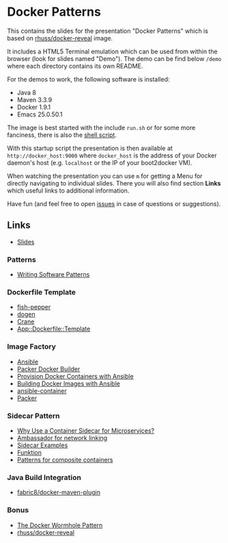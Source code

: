 # Docker Patterns

This contains the slides for the presentation "Docker Patterns" which is based on [rhuss/docker-reveal](https://github.com/rhuss/docker-reveal) image.

It includes a HTML5 Terminal emulation which can be used from within the browser (look for slides named "Demo"). The demo can be find below `/demo` where each directory contains its own README.

For the demos to work, the following software is installed:

* Java 8
* Maven 3.3.9
* Docker 1.9.1
* Emacs 25.0.50.1

The image is best started with the include `run.sh` or for some more fanciness, there is also the [shell script](https://raw.githubusercontent.com/rhuss/docker-patterns/voxxed-athens/run-container.sh).

With this startup script the presentation is then available at `http://docker_host:9000` where `docker_host` is the address of your Docker daemon's host (e.g. `localhost` or the IP of your boot2docker VM).

When watching the presentation you can use `m` for getting a Menu for directly navigating to individual slides. There you will also find section **Links** which useful links to additional information.

Have fun (and feel free to open [issues](https://github.com/rhuss/docker-patterns/issues) in case of questions or suggestions).

## Links

* [Slides](docker-patterns-voxxed-athens.pdf)

### Patterns
* [Writing Software Patterns](http://www.martinfowler.com/articles/writingPatterns.html)

### Dockerfile Template

* [fish-pepper](https://github.com/fabric8io-images/fish-pepper)
* [dogen](https://github.com/jboss-dockerfiles/dogen)
* [Crane](https://github.com/victorlin/crane)
* [App::Dockerfile::Template](http://search.cpan.org/~micvu/App-Dockerfile-Template/)

### Image Factory

* [Ansible](http://www.ansible.com)
* [Packer Docker Builder](https://www.packer.io/docs/builders/docker.html)
* [Provision Docker Containers with Ansible](http://www.ibm.com/developerworks/cloud/library/cl-provision-docker-containers-ansible)
* [Building Docker Images with Ansible](https://opensolitude.com/2015/05/26/building-docker-images-with-ansible.html)
* [ansible-container](https://docs.ansible.com/ansible-container/)
* [Packer](https://www.packer.io/)

### Sidecar Pattern

* [Why Use a Container Sidecar for Microservices?](https://www.voxxed.com/blog/2015/01/use-container-sidecar-microservices/)
* [Ambassador for network linking](https://docs.docker.com/engine/admin/ambassador_pattern_linking/)
* [Sidecar Examples](https://pinboard.in/u:moderation/t:sidecar)
* [Funktion](https://github.com/fabric8io/funktion)
* [Patterns for composite containers](http://blog.kubernetes.io/2015/06/the-distributed-system-toolkit-patterns.html)

### Java Build Integration

* [fabric8/docker-maven-plugin](https://github.com/fabric8io/docker-maven-plugin)

### Bonus

* [The Docker Wormhole Pattern](https://ro14nd.de/Docker-Wormhole-Pattern)
* [rhuss/docker-reveal](https://hub.docker.com/r/rhuss/docker-reveal)
